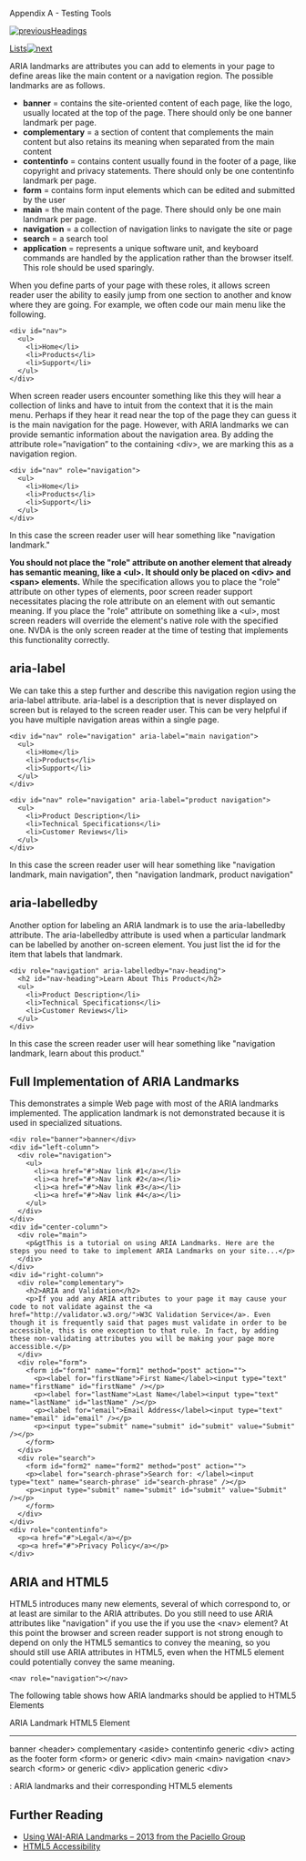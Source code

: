 Appendix A - Testing Tools

[![previous](images/left-arrow.png)Headings](http://accessibility.oit.ncsu.edu/training/accessibility-handbook/headings.html)

[Lists![next](images/right-arrow.png)](http://accessibility.oit.ncsu.edu/training/accessibility-handbook/lists.html)

ARIA landmarks are attributes you can add to elements in your page to
define areas like the main content or a navigation region. The possible
landmarks are as follows.

-   **banner** = contains the site-oriented content of each page, like
    the logo, usually located at the top of the page. There should only
    be one banner landmark per page.
-   **complementary** = a section of content that complements the main
    content but also retains its meaning when separated from the main
    content
-   **contentinfo** = contains content usually found in the footer of a
    page, like copyright and privacy statements. There should only be
    one contentinfo landmark per page.
-   **form** = contains form input elements which can be edited and
    submitted by the user
-   **main** = the main content of the page. There should only be one
    main landmark per page.
-   **navigation** = a collection of navigation links to navigate the
    site or page
-   **search** = a search tool
-   **application** = represents a unique software unit, and keyboard
    commands are handled by the application rather than the browser
    itself. This role should be used sparingly.

When you define parts of your page with these roles, it allows screen
reader user the ability to easily jump from one section to another and
know where they are going. For example, we often code our main menu like
the following.

~~~~ {.code}
<div id="nav">
  <ul>
    <li>Home</li>
    <li>Products</li>
    <li>Support</li>
  </ul>
</div>
~~~~

When screen reader users encounter something like this they will hear a
collection of links and have to intuit from the context that it is the
main menu. Perhaps if they hear it read near the top of the page they
can guess it is the main navigation for the page. However, with ARIA
landmarks we can provide semantic information about the navigation area.
By adding the attribute role=”navigation” to the containing \<div\>, we
are marking this as a navigation region.

~~~~ {.code}
<div id="nav" role="navigation">
  <ul>
    <li>Home</li>
    <li>Products</li>
    <li>Support</li>
  </ul>
</div>
~~~~

In this case the screen reader user will hear something like "navigation
landmark."

**You should not place the "role" attribute on another element that
already has semantic meaning, like a \<ul\>. It should only be placed on
\<div\> and \<span\> elements.** While the specification allows you to
place the "role" attribute on other types of elements, poor screen
reader support necessitates placing the role attribute on an element
with out semantic meaning. If you place the "role" attribute on
something like a \<ul\>, most screen readers will override the element's
native role with the specified one. NVDA is the only screen reader at
the time of testing that implements this functionality correctly.

aria-label
----------

We can take this a step further and describe this navigation region
using the aria-label attribute. aria-label is a description that is
never displayed on screen but is relayed to the screen reader user. This
can be very helpful if you have multiple navigation areas within a
single page.

~~~~ {.code}
<div id="nav" role="navigation" aria-label="main navigation">
  <ul>
    <li>Home</li>
    <li>Products</li>
    <li>Support</li>
  </ul>
</div>
        
<div id="nav" role="navigation" aria-label="product navigation">
  <ul>
    <li>Product Description</li>
    <li>Technical Specifications</li>
    <li>Customer Reviews</li>
  </ul>
</div>
~~~~

In this case the screen reader user will hear something like "navigation
landmark, main navigation", then "navigation landmark, product
navigation"

aria-labelledby
---------------

Another option for labeling an ARIA landmark is to use the
aria-labelledby attribute. The aria-labelledby attribute is used when a
particular landmark can be labelled by another on-screen element. You
just list the id for the item that labels that landmark.

~~~~ {.code}
<div role="navigation" aria-labelledby="nav-heading">
  <h2 id="nav-heading">Learn About This Product</h2>
  <ul>
    <li>Product Description</li>
    <li>Technical Specifications</li>
    <li>Customer Reviews</li>
  </ul>
</div>
~~~~

In this case the screen reader user will hear something like "navigation
landmark, learn about this product."

Full Implementation of ARIA Landmarks
-------------------------------------

This demonstrates a simple Web page with most of the ARIA landmarks
implemented. The application landmark is not demonstrated because it is
used in specialized situations.

~~~~ {.code}
<div role="banner">banner</div>
<div id="left-column">
  <div role="navigation">
    <ul>
      <li><a href="#">Nav link #1</a></li>
      <li><a href="#">Nav link #2</a></li>
      <li><a href="#">Nav link #3</a></li>
      <li><a href="#">Nav link #4</a></li>
    </ul>
  </div>
</div>
<div id="center-column">
  <div role="main">
    <p&gtThis is a tutorial on using ARIA Landmarks. Here are the steps you need to take to implement ARIA Landmarks on your site...</p>
  </div>
</div>
<div id="right-column">
  <div role="complementary">
    <h2>ARIA and Validation</h2>
    <p>If you add any ARIA attributes to your page it may cause your code to not validate against the <a href="http://validator.w3.org/">W3C Validation Service</a>. Even though it is frequently said that pages must validate in order to be accessible, this is one exception to that rule. In fact, by adding these non-validating attributes you will be making your page more accessible.</p>
  </div>
  <div role="form">
    <form id="form1" name="form1" method="post" action="">
      <p><label for="firstName">First Name</label><input type="text" name="firstName" id="firstName" /></p>
      <p><label for="lastName">Last Name</label><input type="text" name="lastName" id="lastName" /></p>
      <p><label for="email">Email Address</label><input type="text" name="email" id="email" /></p>
      <p><input type="submit" name="submit" id="submit" value="Submit" /></p>
    </form>
  </div>
  <div role="search">
    <form id="form2" name="form2" method="post" action="">
    <p><label for="search-phrase">Search for: </label><input type="text" name="search-phrase" id="search-phrase" /></p>
    <p><input type="submit" name="submit" id="submit" value="Submit" /></p>
    </form>
  </div>
</div>
<div role="contentinfo">
  <p><a href="#">Legal</a></p>
  <p><a href="#">Privacy Policy</a></p>
</div>
~~~~

ARIA and HTML5
--------------

HTML5 introduces many new elements, several of which correspond to, or
at least are similar to the ARIA attributes. Do you still need to use
ARIA attributes like "navigation" if you use the if you use the \<nav\>
element? At this point the browser and screen reader support is not
strong enough to depend on only the HTML5 semantics to convey the
meaning, so you should still use ARIA attributes in HTML5, even when the
HTML5 element could potentially convey the same meaning.

~~~~ {.code}
<nav role="navigation"></nav>
~~~~

The following table shows how ARIA landmarks should be applied to HTML5
Elements

  ARIA Landmark   HTML5 Element
  --------------- --------------------------------------
  banner          \<header\>
  complementary   \<aside\>
  contentinfo     generic \<div\> acting as the footer
  form            \<form\> or generic \<div\>
  main            \<main\>
  navigation      \<nav\>
  search          \<form\> or generic \<div\>
  application     generic \<div\>

  : ARIA landmarks and their corresponding HTML5 elements

Further Reading
---------------

-   [Using WAI-ARIA Landmarks – 2013 from the Paciello
    Group](http://www.paciellogroup.com/blog/2013/02/using-wai-aria-landmarks-2013#table1/)
-   [HTML5 Accessibility](http://www.html5accessibility.com/)

